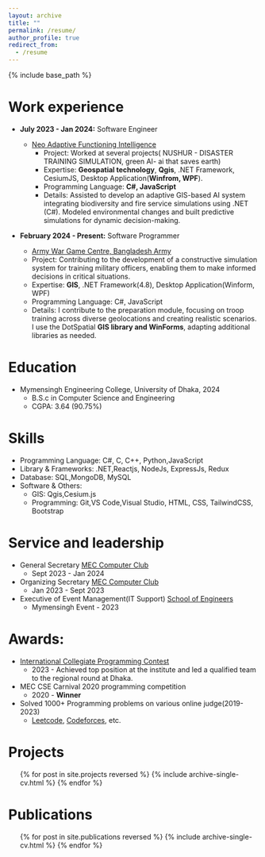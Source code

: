 ```yaml
---
layout: archive
title: ""
permalink: /resume/
author_profile: true
redirect_from:
  - /resume
---
```

{% include base_path %}

Work experience
======
* __July 2023 - Jan 2024:__ Software Engineer
  * [Neo Adaptive Functioning Intelligence](https://nafi-usa.com/)
    * Project:  Worked at several projects( NUSHUR - DISASTER TRAINING SIMULATION, green AI- ai that saves earth)
    * Expertise: **Geospatial technology**, **Qgis**, .NET Framework, CesiumJS, Desktop Application(**Winfrom, WPF**).
    * Programming Language: **C#, JavaScript**
    * Details: Assisted to develop an adaptive GIS-based AI system integrating biodiversity and fire service simulations using .NET (C#). Modeled environmental changes and built predictive simulations for dynamic decision-making.


* __February 2024 - Present:__ Software Programmer
    * [Army War Game Centre, Bangladesh Army](https://en.wikipedia.org/wiki/ARTDOC#:~:text=Army%20War%20Game%20Centre)
    * Project: Contributing to the development of a constructive simulation system for training military officers, enabling them to make informed decisions in critical situations.
    * Expertise: __GIS__, .NET Framework(4.8), Desktop Application(Winform, WPF)
    * Programming Language: C#, JavaScript
    * Details: I contribute to the preparation module, focusing on troop training across diverse geolocations and creating realistic scenarios. I use the DotSpatial **GIS library and WinForms**, adapting additional libraries as needed.

Education
======
* Mymensingh Engineering College, University of Dhaka, 2024
  * B.S.c in Computer Science and Engineering
  * CGPA: 3.64 (90.75%)

Skills
======
  * Programming Language: C#, C, C++, Python,JavaScript
  * Library & Frameworks: .NET,Reactjs, NodeJs, ExpressJs, Redux
  * Database: SQL,MongoDB, MySQL
  * Software & Others:
    * GIS: Qgis,Cesium.js
    * Programming: Git,VS Code,Visual Studio, HTML, CSS, TailwindCSS, Bootstrap


Service and leadership
======
* General Secretary [MEC Computer Club](https://www.linkedin.com/company/mec-computer-club/)
  * Sept 2023 - Jan 2024
* Organizing Secretary [MEC Computer Club](https://www.linkedin.com/company/mec-computer-club/)
  * Jan 2023 - Sept 2023
* Executive of Event Management(IT Support) [School of Engineers](https://web.facebook.com/groups/schoolofengineers/?_rdc=1&_rdr)
  * Mymensingh Event - 2023

Awards:
======
* [International Collegiate Programming Contest](https://icpc.green.edu.bd/)
  * 2023 - Achieved top position at the institute and led a qualified team to the regional round at Dhaka.
* MEC CSE Carnival 2020 programming competition
  * 2020 - __Winner__
* Solved 1000+ Programming problems on various online judge(2019-2023)
  * [Leetcode](https://leetcode.com/u/Xoxo_szn/), [Codeforces](https://codeforces.com/profile/Xoxo_szn), etc.

Projects
======
  <ul>{% for post in site.projects reversed %}
    {% include archive-single-cv.html %}
  {% endfor %}</ul>
  

Publications
======
  <ul>{% for post in site.publications reversed %}
    {% include archive-single-cv.html %}
  {% endfor %}</ul>
  

